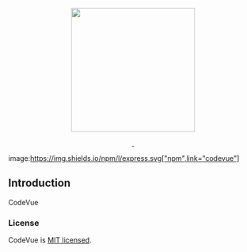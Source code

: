 <p align="center">
  <img width="250" src="https://fidelusperutravel.com/wp-content/uploads/2018/03/vuecode-01.png">
</p>

<p align="center">
<a href="https://vuejs.org">
    <img alt="" src="https://img.shields.io/badge/vue.js-2.x-green.svg?style=flat-square">
</a>

<a href="https://getbootstrap.com/docs/4.0">
    <img alt="" src="https://img.shields.io/badge/bootstrap-4.0.0-800080.svg?style=flat-square">
</a>


image:https://img.shields.io/npm/l/express.svg["npm",link="codevue"]

</p>

## Introduction
CodeVue 

### License
CodeVue is [MIT licensed](./LICENSE).
